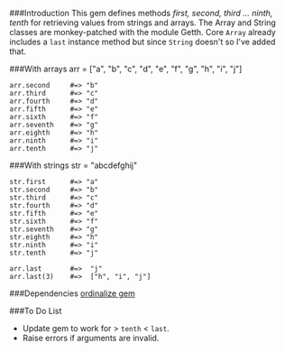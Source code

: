 ###Introduction
This gem defines methods _first, second, third ... ninth, tenth_ for retrieving values from strings and arrays. The Array and String classes are monkey-patched with the module Getth. Core `Array` already includes a `last` instance method but since `String` doesn't so I've added that.

###With arrays
    arr = ["a", "b", "c", "d", "e", "f", "g", "h", "i", "j"]
    
    arr.second     #=> "b"
    arr.third      #=> "c"
    arr.fourth     #=> "d"
    arr.fifth      #=> "e"
    arr.sixth      #=> "f"
    arr.seventh    #=> "g"
    arr.eighth     #=> "h"
    arr.ninth      #=> "i"
    arr.tenth      #=> "j"

###With strings
    str = "abcdefghij"
    
    str.first      #=> "a"
    str.second     #=> "b"
    str.third      #=> "c"
    str.fourth     #=> "d"
    str.fifth      #=> "e"
    str.sixth      #=> "f"
    str.seventh    #=> "g"
    str.eighth     #=> "h"
    str.ninth      #=> "i"
    str.tenth      #=> "j"
    
    arr.last       #=>  "j"
    arr.last(3)    #=>  ["h", "i", "j"]

###Dependencies
[ordinalize gem](https://rubygems.org/gems/ordinalize)

###To Do List

* Update gem to work for > `tenth` < `last`.
* Raise errors if arguments are invalid.